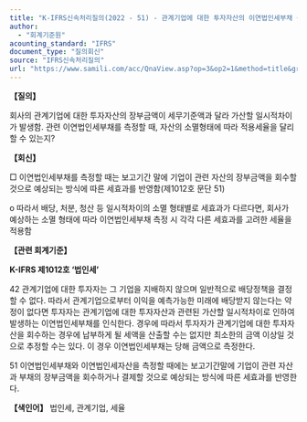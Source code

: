 ```yaml
---
title: "K-IFRS신속처리질의(2022 - 51) - 관계기업에 대한 투자자산의 이연법인세부채 측정 시 적용세율"
author:
  - "회계기준원"
acounting_standard: "IFRS"
document_type: "질의회신"
source: "IFRS신속처리질의"
url: "https://www.samili.com/acc/QnaView.asp?op=3&op2=1&method=title&group=2124-15;1&orgcode=3&searchword=&page=11&code=K%2DIFRS%EC%8B%A0%EC%86%8D%EC%B2%98%EB%A6%AC%EC%A7%88%EC%9D%98%2D51%3A20220812"
---
```

**【질의】**

  

회사의 관계기업에 대한 투자자산의 장부금액이 세무기준액과 달라 가산할 일시적차이가 발생함. 관련 이연법인세부채를 측정할 때, 자산의 소멸형태에 따라 적용세율을 달리할 수 있는지?

  
  

**【회신】**

  

□ 이연법인세부채를 측정할 때는 보고기간 말에 기업이 관련 자산의 장부금액을 회수할 것으로 예상되는 방식에 따른 세효과를 반영함(제1012호 문단 51)

  

o 따라서 배당, 처분, 청산 등 일시적차이의 소멸 형태별로 세효과가 다르다면, 회사가 예상하는 소멸 형태에 따라 이연법인세부채 측정 시 각각 다른 세효과를 고려한 세율을 적용함

  
  

**【관련 회계기준】**

  

**K-IFRS 제1012호 ‘법인세’**

  

42 관계기업에 대한 투자자는 그 기업을 지배하지 않으며 일반적으로 배당정책을 결정할 수 없다. 따라서 관계기업으로부터 이익을 예측가능한 미래에 배당받지 않는다는 약정이 없다면 투자자는 관계기업에 대한 투자자산과 관련된 가산할 일시적차이로 인하여 발생하는 이연법인세부채를 인식한다. 경우에 따라서 투자자가 관계기업에 대한 투자자산을 회수하는 경우에 납부하게 될 세액을 산출할 수는 없지만 최소한의 금액 이상일 것으로 추정할 수는 있다. 이 경우 이연법인세부채는 당해 금액으로 측정한다.

  

51 이연법인세부채와 이연법인세자산을 측정할 때에는 보고기간말에 기업이 관련 자산과 부채의 장부금액을 회수하거나 결제할 것으로 예상되는 방식에 따른 세효과를 반영한다.

  
  

**【색인어】** 법인세, 관계기업, 세율
